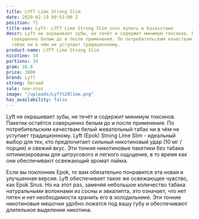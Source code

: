 ```yaml
---
title: LYFT Lime Strong Slim
date: 2020-02-19 09:53:00 Z
position: 71
title-seo: Lyft- LYFT Lime Strong Slim snus купить в Казахстане
descr: Lyft не окрашивает зубы, не течёт и содержит минимум токсинов. Пакетик остаётся
  совершенно белым до и после применения. По потребительским качествам белый жевательный
  табак ни в чём не уступает традиционному.
product-name: LYFT Lime Strong Slim
nicotine: 14
portions: 24
gram: 16.8
price: 3800
brand: Lyft
strong: Легкий
sale: new-snus
image: "/uploads/Lyft%20lime.png"
has_availability: false
---
```


Lyft не окрашивает зубы, не течёт и содержит минимум токсинов. Пакетик остаётся совершенно белым до и после применения. По потребительским качествам белый жевательный табак ни в чём не уступает традиционному.
Lyft (Epok) Strong Lime Slim - идеальный выбор для тех, кто предпочитает сильный никотиновый удар (10 мг / порция) и свежий вкус. Эти тонкие никотиновые пакетики без табака оптимизированы для цитрусового и легкого ощущения, в то время как они обеспечивают освежающий аромат лайма.

Если вы поклонник Epok, то вам обязательно понравится эта новая и улучшенная версия. Lyft обеспечивает такое же освежающее чувство, как Epok Snus. Но на этот раз, заменяя небольшое количество табака натуральными волокнами из сосны и эвкалипта, это означает, что нет пятен и нет необходимости хранить его в холодильнике. Эти тонкие никотиновые мешочки удобно ложатся под вашу губу и обеспечивают длительное выделение  никотина.
